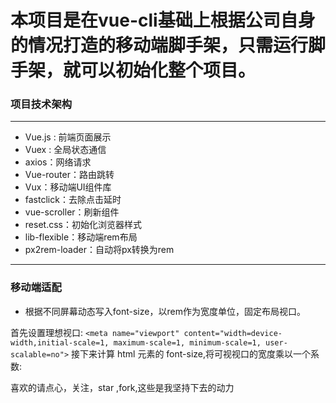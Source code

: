 # 本项目是在vue-cli基础上根据公司自身的情况打造的移动端脚手架，只需运行脚手架，就可以初始化整个项目。

### 项目技术架构
***
*   Vue.js : 前端页面展示
*   Vuex : 全局状态通信
*   axios：网络请求
*   Vue-router：路由跳转
*   Vux：移动端UI组件库
*   fastclick：去除点击延时
*   vue-scroller：刷新组件
*   reset.css：初始化浏览器样式
*   lib-flexible：移动端rem布局
*   px2rem-loader：自动将px转换为rem
***
### 移动端适配

* 根据不同屏幕动态写入font-size，以rem作为宽度单位，固定布局视口。

首先设置理想视口:
`<meta name="viewport" content="width=device-width,initial-scale=1, maximum-scale=1, minimum-scale=1, user-scalable=no">`
接下来计算 html 元素的 font-size,将可视视口的宽度乘以一个系数:

喜欢的请点心，关注，star ,fork,这些是我坚持下去的动力
